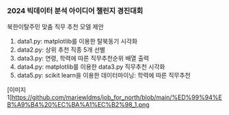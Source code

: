 ### 2024 빅데이터 분석 아이디어 챌린지 경진대회

북한이탈주민 맞춤 직무 추천 모델 제안

1. data1.py: matplotlib를 이용한 탈북동기 시각화
2. data2.py: 상위 추천 직종 5개 선별
3. data3.py: 연령, 학력에 따른 직무추천순위 배열 출력
4. data4.py: matplotlib를 이용한 data3.py 직무추천 시각화
5. data5.py: scikit learn을 이용한 데이터마이닝: 학력에 따른 직무추천

[이미지1]https://github.com/mariewldms/job_for_north/blob/main/%ED%99%94%EB%A9%B4%20%EC%BA%A1%EC%B2%98_1.png
